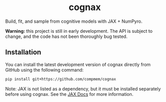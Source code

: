 <h1 align='center'>cognax</h1>

Build, fit, and sample from cognitive models with JAX + NumPyro.

**Warning:** this project is still in early development. The API is subject to change, and the code has not been thoroughly bug tested. 

## Installation

You can install the latest development version of cognax directly from GitHub using the following command:

```bash
pip install git+https://github.com/compmem/cognax
```

Note: JAX is not listed as a dependency, but it must be installed separately before using cognax. See the [JAX Docs](https://jax.readthedocs.io/en/latest/installation.html) for more information.

